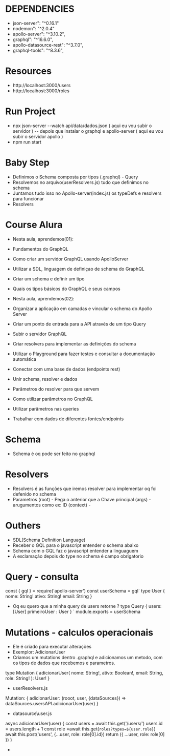 # DEPENDENCIES 
- json-server": "^0.16.1"
- nodemon": "^2.0.4"
- apollo-server": "^3.10.2",
- graphql": "^16.6.0",
- apollo-datasource-rest": "^3.7.0",
- graphql-tools": "^8.3.6",


# Resources
- http://localhost:3000/users
- http://localhost:3000/roles

# Run Project
- npx json-server --watch api/data/dados.json ( aqui eu vou subir o servidor )
-- depois que instalar o graphql e apollo-server ( aqui eu vou subir o servidor apollo )
- npm run start

# Baby Step
- Definimos o Schema composta por tipos (.graphql)  - Query
- Resolvemos no arquivo(userResolvers.js) tudo que definimos no schema
- Juntamos tudo isso no Apollo-server(index.js) os typeDefs e resolvers para funcionar
- Resolvers 



# Course Alura

- Nesta aula, aprendemos(01):
- Fundamentos do GraphQL
- Como criar um servidor GraphQL usando ApolloServer
- Utilizar a SDL, linguagem de definiçao de schema do GraphQL
- Criar um schema e definir um tipo
- Quais os tipos básicos do GraphQL e seus campos

- Nesta aula, aprendemos(02):
- Organizar a aplicação em camadas e vincular o schema do Apollo Server
- Criar um ponto de entrada para a API através de um tipo Query
- Subir o servidor GraphQL
- Criar resolvers para implementar as definições do schema
- Utilizar o Playground para fazer testes e consultar a documentação    automática

- Conectar com uma base de dados (endpoints rest)
- Unir schema, resolver e dados
- Parâmetros do resolver para que servem
- Como utilizar parâmetros no GraphQL
- Utilizar parâmetros nas queries
- Trabalhar com dados de diferentes fontes/endpoints

# Schema 
- Schema é oq pode ser feito no graphql


# Resolvers
- Resolvers é as funções que iremos resolver para implementar oq foi defenido no schema
- Parametros (root) - Pega o anterior que a Chave principal
            (args) - arugumentos como ex: ID
            (context) - 
# Outhers
- SDL(Schema Definition Language)
- Receber o GQL para o javascript entender o schema abaixo
- Schema com o GQL faz o javascript entender a linguaguem
- A exclamação depois do type no schema é campo obrigatorio

# Query - consulta
const { gql } = require('apollo-server')
const userSchema = gql`
  type User {
    nome: String!
    ativo: String!
    email: String
  }

- Oq eu quero que a minha query de users retorne ?
  type Query {
    users: [User]
    primeiroUser : User
  }
`
module.exports = userSchema

# Mutations - calculos operacionais

- Ele é criado para executar alterações 
- Exemplor: AdicionarUser
- Criamos um mutations dentro .graphql e adicionamos um metodo, com os tipos de dados que recebemos e parametros.

type Mutation {
    adicionarUser(
      nome: String!,
      ativo: Boolean!,
      email: String,
      role: String!
    ): User!
  } 
  
  - userResolvers.js

  Mutation: {
    adicionarUser: (rooot, user, {dataSources}) => dataSources.usersAPI.adicionarUser(user)
  }

  - datasource\user.js
  
  async adicionarUser(user) {
    const users = await this.get('/users/')
    users.id = users.length + 1
    const role =await this.get(`roles?types=${user.role}`)
    await this.post('users', {...user, role: role[0].id})
    return ({
      ...user,
      role: role[0]
    })
  }

-





